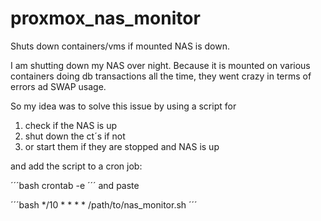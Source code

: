 # proxmox_nas_monitor

Shuts down containers/vms if mounted NAS is down.

I am shutting down my NAS over night. Because it is mounted on various containers doing db transactions all the time, they went crazy in terms of errors ad SWAP usage.

So my idea was to solve this issue by using a script for

1. check if the NAS is up
2. shut down the ct´s if not
3. or start them if they are stopped and NAS is up

and add the script to a cron job:

´´´bash
crontab -e
´´´
and paste 

´´´bash
*/10 * * * * /path/to/nas_monitor.sh
´´´
